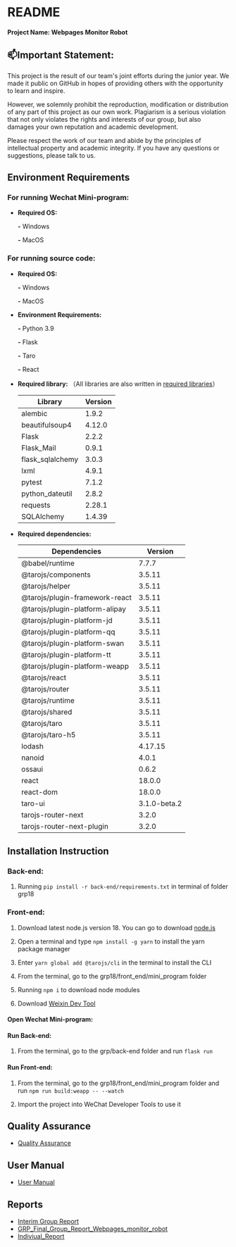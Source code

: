 # README 

#### Project Name: Webpages Monitor Robot 

## 📫Important Statement:

This project is the result of our team's joint efforts during the junior year. We made it public on GitHub in hopes of providing others with the opportunity to learn and inspire.

However, we solemnly prohibit the reproduction, modification or distribution of any part of this project as our own work. Plagiarism is a serious violation that not only violates the rights and interests of our group, but also damages your own reputation and academic development.

Please respect the work of our team and abide by the principles of intellectual property and academic integrity. If you have any questions or suggestions, please talk to us.

## Environment Requirements

### For running Wechat Mini-program:

- **Required OS:**

  **-**  Windows

  **-**  MacOS

### For running source code:

- **Required OS:**

  **-**  Windows

  **-**  MacOS

- **Environment Requirements:**

  **-** Python 3.9

  **-** Flask

  **-** Taro

  **-** React

- **Required library:** （All libraries are also written in [required libraries](requirements.txt)）

  | Library          | Version |
  | ---------------- | ------- |
  | alembic          | 1.9.2   |
  | beautifulsoup4   | 4.12.0  |
  | Flask            | 2.2.2   |
  | Flask_Mail       | 0.9.1   |
  | flask_sqlalchemy | 3.0.3   |
  | lxml             | 4.9.1   |
  | pytest           | 7.1.2   |
  | python_dateutil  | 2.8.2   |
  | requests         | 2.28.1  |
  | SQLAlchemy       | 1.4.39  |
 
- **Required dependencies:**

  | Dependencies                   | Version      |
  | ------------------------------ | ------------ |
  | @babel/runtime                 | 7.7.7        |
  | @tarojs/components             | 3.5.11       |
  | @tarojs/helper                 | 3.5.11       |
  | @tarojs/plugin-framework-react | 3.5.11       |
  | @tarojs/plugin-platform-alipay | 3.5.11       |
  | @tarojs/plugin-platform-jd     | 3.5.11       |
  | @tarojs/plugin-platform-qq     | 3.5.11       |
  | @tarojs/plugin-platform-swan   | 3.5.11       |
  | @tarojs/plugin-platform-tt     | 3.5.11       |
  | @tarojs/plugin-platform-weapp  | 3.5.11       |
  | @tarojs/react                  | 3.5.11       |
  | @tarojs/router                 | 3.5.11       |
  | @tarojs/runtime                | 3.5.11       |
  | @tarojs/shared                 | 3.5.11       |
  | @tarojs/taro                   | 3.5.11       |
  | @tarojs/taro-h5                | 3.5.11       | 
  | lodash                         | 4.17.15      |
  | nanoid                         | 4.0.1        |
  | ossaui                         | 0.6.2        |
  | react                          | 18.0.0       |
  | react-dom                      | 18.0.0       |
  | taro-ui                        | 3.1.0-beta.2 |
  | tarojs-router-next             | 3.2.0        |
  | tarojs-router-next-plugin      | 3.2.0        |


## **Installation Instruction**

### Back-end:

1. Running `pip install -r back-end/requirements.txt` in terminal of folder grp18

### Front-end:

1. Download latest node.js version 18. You can go to download [node.js](https://nodejs.org/en/download)

2. Open a terminal and type `npm install -g yarn` to install the yarn package manager

3. Enter `yarn global add @tarojs/cli` in the terminal to install the CLI

4. From the terminal, go to the grp18/front_end/mini_program folder

5. Running `npm i` to download node modules

6. Download [Weixin Dev Tool](https://developers.weixin.qq.com/miniprogram/en/dev/devtools/download.html)

#### Open Wechat Mini-program:

#### Run Back-end:

1. From the terminal, go to the grp/back-end folder and run `flask run`


#### Run Front-end:

1. From the terminal, go to the grp18/front_end/mini_program folder and run `npm run build:weapp -- --watch`

2. Import the project into WeChat Developer Tools to use it



## Quality Assurance

- [Quality Assurance](Quality_Assurance/Quality_Assurance.pdf)



## User Manual

- [User Manual](User_Manual/User_Manual.pdf)

## Reports

- [Interim Group Report](Reports/Interim_Group_Report_202218.pdf)
- [GRP_Final_Group_Report_Webpages_monitor_robot](Reports/GRP_Final_Group_Report_Webpages_monitor_robot.pdf)
- [Indiviual_Report](Reports/Indiviual_Report.pdf)
  
